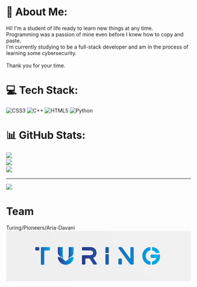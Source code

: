 # 💫 About Me:
Hi! I'm a student of life ready to learn new things at any time.<br>Programming was a passion of mine even before I knew how to copy and paste.<br>I'm currently studying to be a full-stack developer and am in the process of learning some cybersecurity.<br><br>Thank you for your time.


# 💻 Tech Stack:
![CSS3](https://img.shields.io/badge/css3-%231572B6.svg?style=for-the-badge&logo=css3&logoColor=white) ![C++](https://img.shields.io/badge/c++-%2300599C.svg?style=for-the-badge&logo=c%2B%2B&logoColor=white) ![HTML5](https://img.shields.io/badge/html5-%23E34F26.svg?style=for-the-badge&logo=html5&logoColor=white) ![Python](https://img.shields.io/badge/python-3670A0?style=for-the-badge&logo=python&logoColor=ffdd54)
# 📊 GitHub Stats:
![](https://github-readme-stats.vercel.app/api?username=ariadvn&theme=date_night&hide_border=false&include_all_commits=false&count_private=false)<br/>
![](https://github-readme-streak-stats.herokuapp.com/?user=ariadvn&theme=date_night&hide_border=false)<br/>
![](https://github-readme-stats.vercel.app/api/top-langs/?username=ariadvn&theme=date_night&hide_border=false&include_all_commits=false&count_private=false&layout=compact)

---
[![](https://visitcount.itsvg.in/api?id=ariadvn&icon=5&color=1)](https://visitcount.itsvg.in)

# Team
Turing/Pioneers/Aria-Davani
<br/>
<img src="https://github.com/ArminKardan/utrialv2/blob/master/turing.png?raw=true"/>
